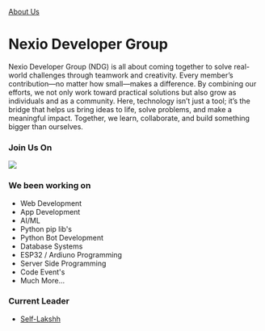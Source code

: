 
[About Us](ReadMeFiles/aboutus.png)

# Nexio Developer Group

Nexio Developer Group (NDG) is all about coming together to solve real-world challenges through teamwork and creativity. Every member’s contribution—no matter how small—makes a difference. By combining our efforts, we not only work toward practical solutions but also grow as individuals and as a community. Here, technology isn’t just a tool; it’s the bridge that helps us bring ideas to life, solve problems, and make a meaningful impact. Together, we learn, collaborate, and build something bigger than ourselves.

### Join Us On

<a href="https://www.instagram.com/self.nasu/"><img src="https://img.shields.io/badge/Discord-E69200?style=for-the-badge&logo=discord&logoColor=white"/> </a>


### We been working on
- Web Development
- App Development
- AI/ML
- Python pip lib's
- Python Bot Development
- Database Systems
- ESP32 / Ardiuno Programming
- Server Side Programming
- Code Event's
- Much More...

### Current Leader

- [Self-Lakshh](https://github.com/Self-Lakshh)

